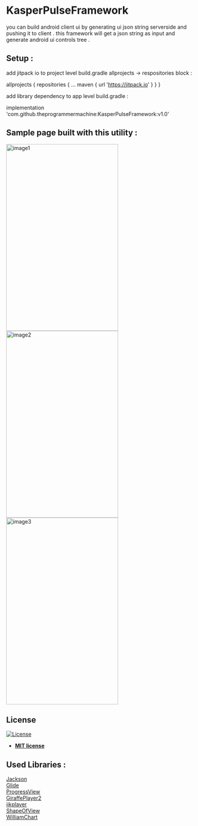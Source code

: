 # KasperPulseFramework
you can build android client ui by generating ui json string serverside and pushing it to client . this framework will get a json string as input and generate android ui controls tree .

## Setup :

add jitpack io to project level build.gradle allprojects -> respositories block :

  allprojects 
  {
    repositories 
    {
      ...
      maven { url 'https://jitpack.io' }
    }
  }

add library dependency to app level build.gradle :

  implementation 'com.github.theprogrammermachine:KasperPulseFramework:v1.0'

## Sample page built with this utility :

<p float="left">
  <img src="https://github.com/theprogrammermachine/KasperPulseFramework/blob/master/images/image1.jpg" alt="image1" width="300" height="500">
  <img src="https://github.com/theprogrammermachine/KasperPulseFramework/blob/master/images/image2.jpg" alt="image2" width="300" height="500">
  <img src="https://github.com/theprogrammermachine/KasperPulseFramework/blob/master/images/image3.jpg" alt="image3" width="300" height="500">
</p>

## License

[![License](http://img.shields.io/:license-mit-blue.svg?style=flat-square)](http://badges.mit-license.org)

- **[MIT license](http://opensource.org/licenses/mit-license.php)**

## Used Libraries :

  [Jackson](https://github.com/FasterXML/jackson)</br>
  [Glide](https://github.com/bumptech/glide)</br>
  [ProgressView](https://github.com/Moosphan/Material-ProgressView)</br>
  [GiraffePlayer2](https://github.com/tcking/GiraffePlayer2)</br>
  [ijkplayer](https://github.com/bilibili/ijkplayer)</br>
  [ShapeOfView](https://github.com/florent37/ShapeOfView)</br>
  [WilliamChart](https://github.com/diogobernardino/WilliamChart)</br>
  
